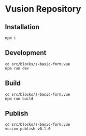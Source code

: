 # Vusion Repository

## Installation

``` shell
npm i
```

## Development

``` shell
cd src/blocks/s-basic-form.vue
npm run dev
```

## Build

``` shell
cd src/blocks/s-basic-form.vue
npm run build
```

## Publish

``` shell
cd src/blocks/s-basic-form.vue
vusion publish v0.1.0
```
